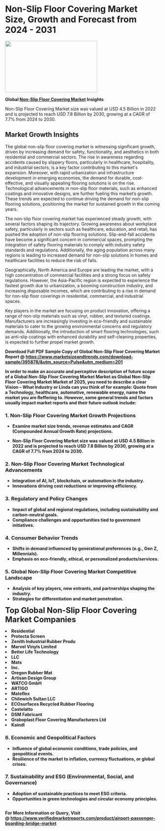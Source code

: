 <H1>Non-Slip Floor Covering Market Size, Growth and Forecast from 2024 - 2031</H1><img class="aligncenter size-medium wp-image-584254" src="https://thirdeyenews.in/wp-content/uploads/2024/09/Global-Market-Research-300x168.jpeg" alt="" width="300" height="168" /><p><strong>Global&nbsp;<a href="https://www.marketsizeandtrends.com/download-sample/395878/&amp;utm_source=Pulse&amp;utm_medium=201">Non-Slip Floor Covering Market</a> Insights</strong></p><p>Non-Slip Floor Covering Market size was valued at USD 4.5 Billion in 2022 and is projected to reach USD 7.8 Billion by 2030, growing at a CAGR of 7.7% from 2024 to 2030.</p><p><h2>Market Growth Insights</h2> <p>The global non-slip floor covering market is witnessing significant growth, driven by increasing demand for safety, functionality, and aesthetics in both residential and commercial sectors. The rise in awareness regarding accidents caused by slippery floors, particularly in healthcare, hospitality, and industrial sectors, is a key factor contributing to this market's expansion. Moreover, with rapid urbanization and infrastructure development in emerging economies, the demand for durable, cost-effective, and visually appealing flooring solutions is on the rise. Technological advancements in non-slip floor materials, such as enhanced coatings and innovative designs, are further fueling this market’s growth. These trends are expected to continue driving the demand for non-slip flooring solutions, positioning the market for sustained growth in the coming years.</p> <p><strong></strong></p> <p>The non-slip floor covering market has experienced steady growth, with several factors shaping its trajectory. Growing awareness about workplace safety, particularly in sectors such as healthcare, education, and retail, has pushed the adoption of non-slip flooring solutions. Slip-and-fall accidents have become a significant concern in commercial spaces, prompting the integration of safety flooring materials to comply with industry safety standards and regulations. Additionally, the aging population across many regions is leading to increased demand for non-slip solutions in homes and healthcare facilities to reduce the risk of falls.</p> <p>Geographically, North America and Europe are leading the market, with a high concentration of commercial facilities and a strong focus on safety regulations. However, the Asia-Pacific region is expected to experience the fastest growth due to urbanization, a booming construction industry, and increasing disposable incomes, which are contributing to a rise in demand for non-slip floor coverings in residential, commercial, and industrial spaces.</p> <p>Key players in the market are focusing on product innovation, offering a range of non-slip materials such as vinyl, rubber, and textured coatings. Manufacturers are increasingly investing in eco-friendly and sustainable materials to cater to the growing environmental concerns and regulatory demands. Additionally, the introduction of smart flooring technologies, such as anti-slip coatings with enhanced durability and self-cleaning properties, is expected to further propel market growth.</p> <p><strong></p><p><span class=""><strong>Download Full PDF Sample Copy of Global Non-Slip Floor Covering Market Report</strong> @ <a href="https://www.marketsizeandtrends.com/download-sample/395878/&amp;utm_source=Pulse&amp;utm_medium=201" target="_blank">https://www.marketsizeandtrends.com/download-sample/395878/&amp;utm_source=Pulse&amp;utm_medium=201</a></span></p><p>In order to make an accurate and perceptive description of future scope of a Global&nbsp;Non-Slip Floor Covering Market Market as Global&nbsp;Non-Slip Floor Covering Market Market of 2025, you need to describe a clear Vision &ndash; What Industry or Linda can you think of for example: Quote from a Technology, healthcare, automotive, renewable energy, name the market you are Reffering to. However, some general trends and factors usually impact market reports and their future outlook include:</p><h3>1.&nbsp;<strong>Non-Slip Floor Covering Market Growth Projections</strong></h3><ul><li>Examine market size trends, revenue estimates and CAGR (Compounded Annual Growth Rate) projections.</li><li><p>Non-Slip Floor Covering Market size was valued at USD 4.5 Billion in 2022 and is projected to reach USD 7.8 Billion by 2030, growing at a CAGR of 7.7% from 2024 to 2030.</p></li></ul><h3>2.&nbsp;<strong>Non-Slip Floor Covering Market Technological Advancements</strong></h3><ul><li>Integration of AI, IoT, blockchain, or automation in the industry.</li><li>Innovations driving cost reductions or improving efficiency.</li></ul><h3>3.&nbsp;<strong>Regulatory and Policy Changes</strong></h3><ul><li>Impact of global and regional regulations, including sustainability and carbon-neutral goals.</li><li>Compliance challenges and opportunities tied to government initiatives.</li></ul><h3>4.&nbsp;<strong>Consumer Behavior Trends</strong></h3><ul><li>Shifts in demand influenced by generational preferences (e.g., Gen Z, Millennials).</li><li>Emphasis on eco-friendly, ethical, or personalized products/services.</li></ul><h3>5.&nbsp;<strong>Global Non-Slip Floor Covering Market Competitive Landscape</strong></h3><ul><li>Analysis of key players, new entrants, and partnerships shaping the industry.</li><li>Strategies for differentiation and market penetration.</li></ul><p data-pm-slice="1 1 []"><span style="color: inherit; font-family: inherit; font-size: 25px;">Top Global Non-Slip Floor Covering Market Companies</span></p><div class="" data-test-id=""><p><li>Residential</li><li> Protecta Screen</li><li> Zenith Industrial Rubber Produ</li><li> Marvel Vinyls Limited</li><li> Better Life Technology</li><li> LLC</li><li> Mats</li><li> Inc.</li><li> Oregon Rubber Mat</li><li> Artisan Design Group</li><li> WATCO GmbH</li><li> ARTIGO</li><li> Mateflex</li><li> Chilewich Sultan LLC</li><li> ECOsurfaces Recycled Rubber Flooring</li><li> Castelatto</li><li> DSM Fabricant</li><li> Graboplast Floor Covering Manufacturers Ltd</li><li> Kaindl</li></p></div><h3>6.&nbsp;<strong>Economic and Geopolitical Factors</strong></h3><ul><li>Influence of global economic conditions, trade policies, and geopolitical events.</li><li>Resilience of the market to inflation, currency fluctuations, or global crises.</li></ul><h3>7.&nbsp;<strong>Sustainability and ESG (Environmental, Social, and Governance)</strong></h3><ul><li>Adoption of sustainable practices to meet ESG criteria.</li><li>Opportunities in green technologies and circular economy principles.</li></ul><h2><strong style="font-size: 14px;">For More Information or Query, Visit @&nbsp;</strong><a style="background-color: #ffffff; font-size: 14px;" href="https://www.marketsizeandtrends.com/report/non-slip-floor-covering-market/" target="_blank">https://www.verifiedmarketreports.com/product/airport-passenger-boarding-bridge-market</a></h2>
